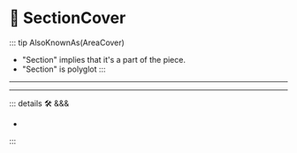 
# 🔻 <via>SectionCover</via>

::: tip AlsoKnownAs(AreaCover)

- "Section" implies that it's a part of the piece.
- "Section" is polyglot
:::

---

<!-- =================================================== -->
<!-- =================================================== -->
<!-- =================================================== -->
<!-- =================================================== -->
<!-- =================================================== -->
---

<!-- =================================================== -->
<!-- =================================================== -->
<!-- =================================================== -->
<!-- =================================================== -->
<!-- =================================================== -->
::: details 🛠 <dev>&&&</dev>

-

:::
